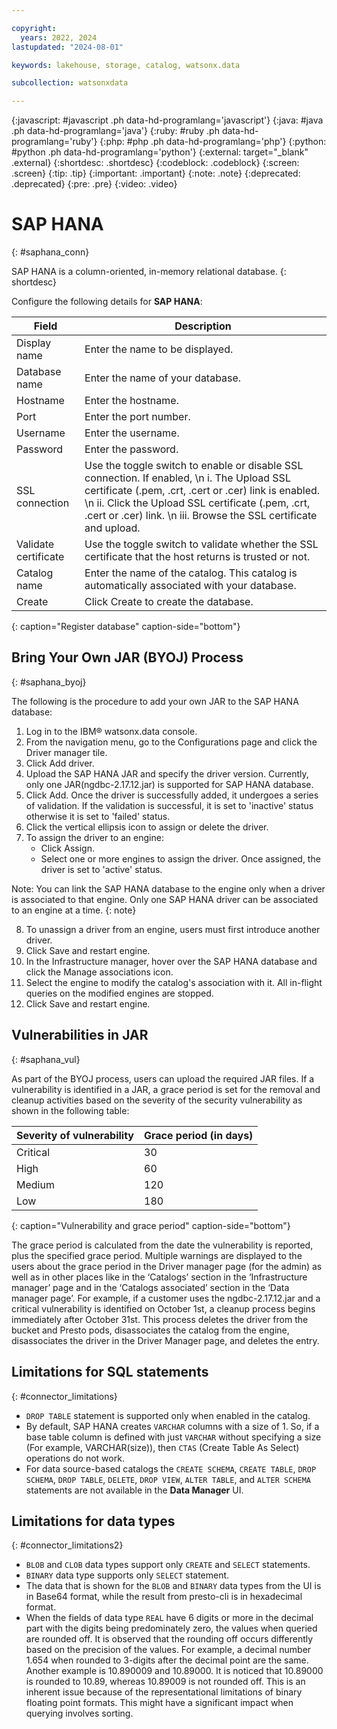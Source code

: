 ```yaml
---

copyright:
  years: 2022, 2024
lastupdated: "2024-08-01"

keywords: lakehouse, storage, catalog, watsonx.data

subcollection: watsonxdata

---
```


{:javascript: #javascript .ph data-hd-programlang='javascript'}
{:java: #java .ph data-hd-programlang='java'}
{:ruby: #ruby .ph data-hd-programlang='ruby'}
{:php: #php .ph data-hd-programlang='php'}
{:python: #python .ph data-hd-programlang='python'}
{:external: target="_blank" .external}
{:shortdesc: .shortdesc}
{:codeblock: .codeblock}
{:screen: .screen}
{:tip: .tip}
{:important: .important}
{:note: .note}
{:deprecated: .deprecated}
{:pre: .pre}
{:video: .video}

# SAP HANA
{: #saphana_conn}

SAP HANA is a column-oriented, in-memory relational database.
{: shortdesc}

Configure the following details for **SAP HANA**:

 | Field | Description |
 |--------------------------|----------------|
 | Display name | Enter the name to be displayed.|
 | Database name | Enter the name of your database.|
 | Hostname            | Enter the hostname.  |
 | Port             | Enter the port number. |
 | Username           | Enter the username.  |
 | Password           | Enter the password.  |
 | SSL connection   | Use the toggle switch to enable or disable SSL connection. If enabled, \n i. The Upload SSL certificate (.pem, .crt, .cert or .cer) link is enabled. \n ii. Click the Upload SSL certificate (.pem, .crt, .cert or .cer) link. \n iii. Browse the SSL certificate and upload.|
 | Validate certificate     | Use the toggle switch to validate whether the SSL certificate that the host returns is trusted or not.|
 | Catalog name | Enter the name of the catalog. This catalog is automatically associated with your database. |
 | Create | Click Create to create the database. |
 {: caption="Register database" caption-side="bottom"}

## Bring Your Own JAR (BYOJ) Process
 {: #saphana_byoj}

The following is the procedure to add your own JAR to the SAP HANA database:
1. Log in to the IBM® watsonx.data console.
2. From the navigation menu, go to the Configurations page and click the Driver manager tile.
3. Click Add driver.
4. Upload the SAP HANA JAR and specify the driver version. Currently, only one JAR(ngdbc-2.17.12.jar) is supported for SAP HANA database.
5. Click Add. Once the driver is successfully added, it undergoes a series of validation. If the validation is successful, it is set to 'inactive' status otherwise it is set to 'failed' status.
6. Click the vertical ellipsis icon to assign or delete the driver.
7. To assign the driver to an engine:
   * Click Assign.
   * Select one or more engines to assign the driver. Once assigned, the driver is set to 'active' status.

Note: You can link the SAP HANA database to the engine only when a driver is associated to that engine. Only one SAP HANA driver can be associated to an engine at a time.
{: note}

8. To unassign a driver from an engine, users must first introduce another driver.
9. Click Save and restart engine.
10. In the Infrastructure manager, hover over the SAP HANA database and click the Manage associations icon.
11. Select the engine to modify the catalog's association with it. All in-flight queries on the modified engines are stopped.
12. Click Save and restart engine.

## Vulnerabilities in JAR
{: #saphana_vul}

As part of the BYOJ process, users can upload the required JAR files. If a vulnerability is identified in a JAR, a grace period is set for the removal and cleanup activities based on the severity of the security vulnerability as shown in the following table:

| Severity of vulnerability | Grace period (in days) |
 |--------------------------|----------------|
 | Critical | 30|
 | High     | 60 |
 | Medium   | 120 |
 | Low      | 180 |
 {: caption="Vulnerability and grace period" caption-side="bottom"}

The grace period is calculated from the date the vulnerability is reported, plus the specified grace period. Multiple warnings are displayed to the users about the grace period in the Driver manager page (for the admin) as well as in other places like in the ‘Catalogs’ section in the ‘Infrastructure manager’ page and in the ‘Catalogs associated’ section in the ‘Data manager page’. For example, if a customer uses the ngdbc-2.17.12.jar and a critical vulnerability is identified on October 1st, a cleanup process begins immediately after October 31st. This process deletes the driver from the bucket and Presto pods, disassociates the catalog from the engine, disassociates the driver in the Driver Manager page, and deletes the entry.

## Limitations for SQL statements
{: #connector_limitations}

* `DROP TABLE` statement is supported only when enabled in the catalog.
* By default, SAP HANA creates `VARCHAR` columns with a size of 1. So, if a base table column is defined with just `VARCHAR` without specifying a size (For example, VARCHAR(size)), then `CTAS` (Create Table As Select) operations do not work.
* For data source-based catalogs the `CREATE SCHEMA`, `CREATE TABLE`, `DROP SCHEMA`, `DROP TABLE`, `DELETE`, `DROP VIEW`, `ALTER TABLE`, and `ALTER SCHEMA` statements are not available in the **Data Manager** UI.

## Limitations for data types
{: #connector_limitations2}

* `BLOB` and `CLOB` data types support only `CREATE` and `SELECT` statements.
* `BINARY` data type supports only `SELECT` statement.
* The data that is shown for the `BLOB` and `BINARY` data types from the UI is in Base64 format, while the result from presto-cli is in hexadecimal format.
* When the fields of data type `REAL` have 6 digits or more in the decimal part with the digits being predominately zero, the values when queried are rounded off. It is observed that the rounding off occurs differently based on the precision of the values. For example, a decimal number 1.654 when rounded to 3-digits after the decimal point are the same. Another example is 10.890009 and 10.89000. It is noticed that 10.89000 is rounded to 10.89, whereas 10.89009 is not rounded off. This is an inherent issue because of the representational limitations of binary floating point formats. This might have a significant impact when querying involves sorting.
